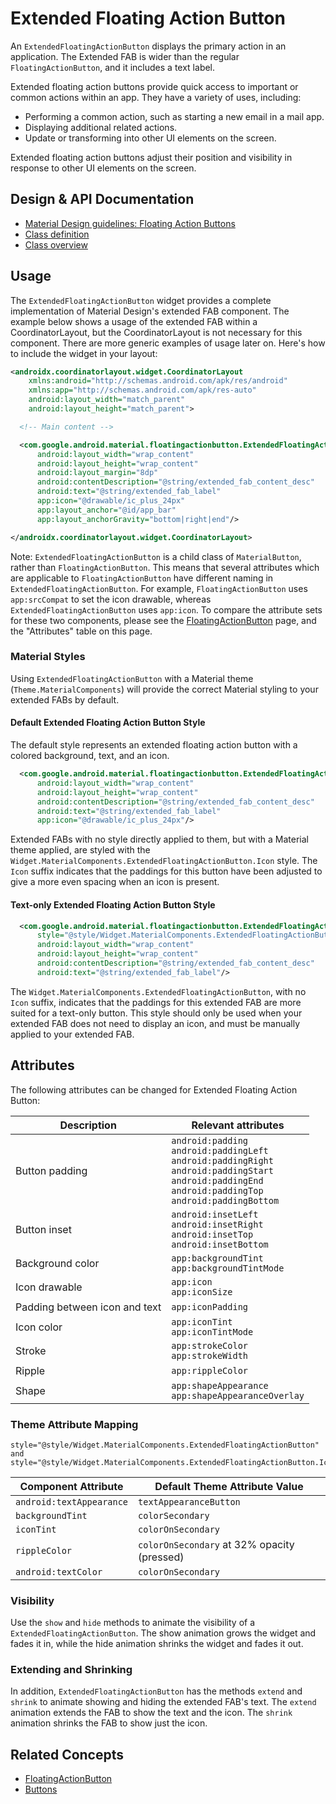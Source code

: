 <!--docs:
title: "Extended Floating Action Button"
layout: detail
section: components
excerpt: "A customizable button component with updated visual styles."
iconId: button
path: /catalog/extended-floating-action-button/
-->

# Extended Floating Action Button

An `ExtendedFloatingActionButton` displays the primary action in an application.
The Extended FAB is wider than the regular `FloatingActionButton`, and it
includes a text label.

Extended floating action buttons provide quick access to important or common
actions within an app. They have a variety of uses, including:

-   Performing a common action, such as starting a new email in a mail app.
-   Displaying additional related actions.
-   Update or transforming into other UI elements on the screen.

Extended floating action buttons adjust their position and visibility in
response to other UI elements on the screen.

## Design & API Documentation

-   [Material Design guidelines: Floating Action Buttons](https://material.io/go/design-extended-fab)
    <!--{: .icon-list-item.icon-list-item--spec }-->
-   [Class definition](https://github.com/material-components/material-components-android/tree/master/lib/java/com/google/android/material/floatingactionbutton/ExtendedFloatingActionButton.java)
    <!--{: .icon-list-item.icon-list-item--link }-->
-   [Class overview](https://developer.android.com/reference/com/google/android/material/floatingactionbutton/ExtendedFloatingActionButton)
    <!--{: .icon-list-item.icon-list-item--link }--> <!--{: .icon-list }-->

## Usage

The `ExtendedFloatingActionButton` widget provides a complete implementation of
Material Design's extended FAB component. The example below shows a usage of the
extended FAB within a CoordinatorLayout, but the CoordinatorLayout is not
necessary for this component. There are more generic examples of usage later on.
Here's how to include the widget in your layout:

```xml
<androidx.coordinatorlayout.widget.CoordinatorLayout
    xmlns:android="http://schemas.android.com/apk/res/android"
    xmlns:app="http://schemas.android.com/apk/res-auto"
    android:layout_width="match_parent"
    android:layout_height="match_parent">

  <!-- Main content -->

  <com.google.android.material.floatingactionbutton.ExtendedFloatingActionButton
      android:layout_width="wrap_content"
      android:layout_height="wrap_content"
      android:layout_margin="8dp"
      android:contentDescription="@string/extended_fab_content_desc"
      android:text="@string/extended_fab_label"
      app:icon="@drawable/ic_plus_24px"
      app:layout_anchor="@id/app_bar"
      app:layout_anchorGravity="bottom|right|end"/>

</androidx.coordinatorlayout.widget.CoordinatorLayout>
```

Note: `ExtendedFloatingActionButton` is a child class of `MaterialButton`,
rather than `FloatingActionButton`. This means that several attributes which are
applicable to `FloatingActionButton` have different naming in
`ExtendedFloatingActionButton`. For example, `FloatingActionButton` uses
`app:srcCompat` to set the icon drawable, whereas `ExtendedFloatingActionButton`
uses `app:icon`. To compare the attribute sets for these two components, please
see the [FloatingActionButton](FloatingActionButton.md) page, and the
"Attributes" table on this page.

### Material Styles

Using `ExtendedFloatingActionButton` with a Material theme
(`Theme.MaterialComponents`) will provide the correct Material styling to your
extended FABs by default.

#### Default Extended Floating Action Button Style

The default style represents an extended floating action button with a colored
background, text, and an icon.

```xml
  <com.google.android.material.floatingactionbutton.ExtendedFloatingActionButton
      android:layout_width="wrap_content"
      android:layout_height="wrap_content"
      android:contentDescription="@string/extended_fab_content_desc"
      android:text="@string/extended_fab_label"
      app:icon="@drawable/ic_plus_24px"/>
```

Extended FABs with no style directly applied to them, but with a Material theme
applied, are styled with the
`Widget.MaterialComponents.ExtendedFloatingActionButton.Icon` style. The `Icon`
suffix indicates that the paddings for this button have been adjusted to give a
more even spacing when an icon is present.

#### Text-only Extended Floating Action Button Style

```xml
  <com.google.android.material.floatingactionbutton.ExtendedFloatingActionButton
      style="@style/Widget.MaterialComponents.ExtendedFloatingActionButton"
      android:layout_width="wrap_content"
      android:layout_height="wrap_content"
      android:contentDescription="@string/extended_fab_content_desc"
      android:text="@string/extended_fab_label"/>
```

The `Widget.MaterialComponents.ExtendedFloatingActionButton`, with no `Icon`
suffix, indicates that the paddings for this extended FAB are more suited for a
text-only button. This style should only be used when your extended FAB does not
need to display an icon, and must be manually applied to your extended FAB.

## Attributes

The following attributes can be changed for Extended Floating Action Button:

Description                   | Relevant attributes
----------------------------- | -------------------
Button padding                | `android:padding`<br/>`android:paddingLeft`<br/>`android:paddingRight`<br/>`android:paddingStart`<br/>`android:paddingEnd`<br/>`android:paddingTop`<br/>`android:paddingBottom`
Button inset                  | `android:insetLeft`<br/>`android:insetRight`<br/>`android:insetTop`<br/>`android:insetBottom`
Background color              | `app:backgroundTint`<br/>`app:backgroundTintMode`
Icon drawable                 | `app:icon`<br/>`app:iconSize`
Padding between icon and text | `app:iconPadding`
Icon color                    | `app:iconTint`<br/>`app:iconTintMode`
Stroke                        | `app:strokeColor`<br/>`app:strokeWidth`
Ripple                        | `app:rippleColor`
Shape                         | `app:shapeAppearance`<br/>`app:shapeAppearanceOverlay`

### Theme Attribute Mapping

```
style="@style/Widget.MaterialComponents.ExtendedFloatingActionButton" and
style="@style/Widget.MaterialComponents.ExtendedFloatingActionButton.Icon"
```

Component Attribute      | Default Theme Attribute Value
------------------------ | -------------------------------------------
`android:textAppearance` | `textAppearanceButton`
`backgroundTint`         | `colorSecondary`
`iconTint`               | `colorOnSecondary`
`rippleColor`            | `colorOnSecondary` at 32% opacity (pressed)
`android:textColor`      | `colorOnSecondary`

### Visibility

Use the `show` and `hide` methods to animate the visibility of a
`ExtendedFloatingActionButton`. The show animation grows the widget and fades it
in, while the hide animation shrinks the widget and fades it out.

### Extending and Shrinking

In addition, `ExtendedFloatingActionButton` has the methods `extend` and
`shrink` to animate showing and hiding the extended FAB's text. The `extend`
animation extends the FAB to show the text and the icon. The `shrink` animation
shrinks the FAB to show just the icon.

## Related Concepts

-   [FloatingActionButton](FloatingActionButton.md)
-   [Buttons](Buttons.md)
